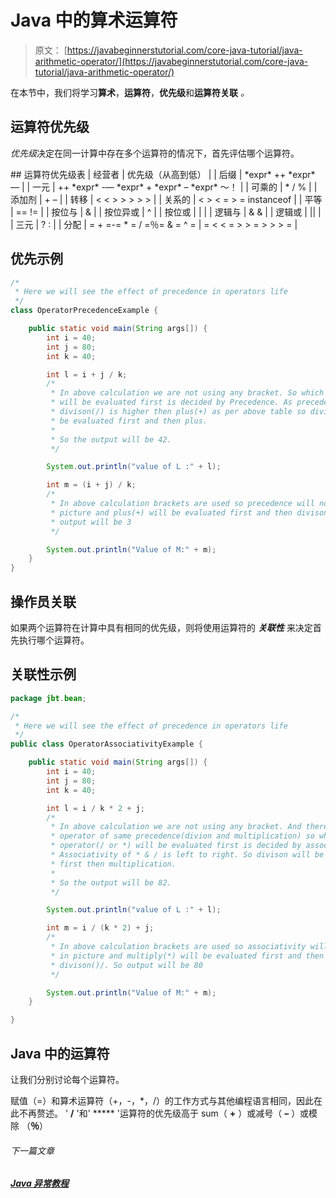 # Java 中的算术运算符

> 原文： [https://javabeginnerstutorial.com/core-java-tutorial/java-arithmetic-operator/](https://javabeginnerstutorial.com/core-java-tutorial/java-arithmetic-operator/)

在本节中，我们将学习**算术**，**运算符**，**优先级**和**运算符关联** *。*

## 运算符优先级

*优先级*决定在同一计算中存在多个运算符的情况下，首先评估哪个运算符。

 <caption id="nutsandbolts-precedence">## 运算符优先级表</caption> 
| 经营者 | 优先级（从高到低） |
| 后缀 | *expr* ++ *expr* — |
| 一元 | ++ *expr* -— *expr* + *expr* – *expr* 〜！ |
| 可乘的 | * / % |
| 添加剂 | + – |
| 转移 | < < > > > > > |
| 关系的 | < > < = > = instanceof |
| 平等 | == != |
| 按位与 | & |
| 按位异或 | ^ |
| 按位或 | &#124; |
| 逻辑与 | & & |
| 逻辑或 | &#124;&#124; |
| 三元 | ? : |
| 分配 | = + =-= * = / =％= & = ^ = &#124; = < < = > > = > > > = |

## 优先示例

```java
/*
 * Here we will see the effect of precedence in operators life
 */
class OperatorPrecedenceExample {

	public static void main(String args[]) {
		int i = 40;
		int j = 80;
		int k = 40;

		int l = i + j / k;
		/*
		 * In above calculation we are not using any bracket. So which operator
		 * will be evaluated first is decided by Precedence. As precedence of
		 * divison(/) is higher then plus(+) as per above table so divison will
		 * be evaluated first and then plus.
		 *
		 * So the output will be 42.
		 */

		System.out.println("value of L :" + l);

		int m = (i + j) / k;
		/*
		 * In above calculation brackets are used so precedence will not come in
		 * picture and plus(+) will be evaluated first and then divison()/. So
		 * output will be 3
		 */

		System.out.println("Value of M:" + m);
	}
}
```

## 操作员关联

如果两个运算符在计算中具有相同的优先级，则将使用运算符的 ***关联性*** 来决定首先执行哪个运算符。

## 关联性示例

```java
package jbt.bean;

/*
 * Here we will see the effect of precedence in operators life
 */
public class OperatorAssociativityExample {

	public static void main(String args[]) {
		int i = 40;
		int j = 80;
		int k = 40;

		int l = i / k * 2 + j;
		/*
		 * In above calculation we are not using any bracket. And there are two
		 * operator of same precedence(divion and multiplication) so which
		 * operator(/ or *) will be evaluated first is decided by association.
		 * Associativity of * & / is left to right. So divison will be evaluated
		 * first then multiplication.
		 *
		 * So the output will be 82.
		 */

		System.out.println("value of L :" + l);

		int m = i / (k * 2) + j;
		/*
		 * In above calculation brackets are used so associativity will not come
		 * in picture and multiply(*) will be evaluated first and then
		 * divison()/. So output will be 80
		 */

		System.out.println("Value of M:" + m);
	}

}
```

## Java 中的运算符

让我们分别讨论每个运算符。

赋值（=）和算术运算符（+，-，*，/）的工作方式与其他编程语言相同，因此在此不再赘述。 ' **/** '和' ***** '运算符的优先级高于 sum（ **+** ）或减号（ **–** ）或模除 （**％**）

###### 下一篇文章

##### [Java 异常教程](https://javabeginnerstutorial.com/core-java-tutorial/java-exceptions/ "Java Exceptions Tutorial")